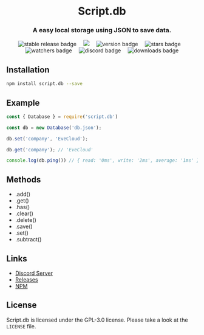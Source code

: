 <div align="center">
    <h1>Script.db</h1>
    <h3>A easy local storage using JSON to save data.</h3>
    <img src="https://img.shields.io/github/v/release/EveCloud/script.db?sort=semver&color=green&label=stable&style=for-the-badge" alt="stable release badge">&emsp;
    <img src="https://img.shields.io/github/v/release/EveCloud/script.db?include_prereleases&sort=semver&label=latest&style=for-the-badge" lt="latest release badge)">&emsp;
        <img src="https://img.shields.io/github/package-json/v/EveCloud/script.db?style=for-the-badge" alt="version badge">&emsp;
    <img src="https://img.shields.io/github/stars/EveCloud/script.db?style=for-the-badge" alt="stars badge">&emsp;
    <img src="https://img.shields.io/github/watchers/EveCloud/script.db?style=for-the-badge" alt="watchers badge">&emsp;
    <img src="https://img.shields.io/discord/801148733902553158?label=Discord&logo=Discord&logoColor=white&style=for-the-badge" alt="discord badge">&emsp;
    <img src="https://img.shields.io/npm/dt/script.db?style=for-the-badge" alt="downloads badge">
    <br>
</div>

## Installation

```bash
npm install script.db --save
```

## Example

```js
const { Database } = require('script.db')

const db = new Database('db.json');

db.set('company', 'EveCloud');

db.get('company'); // 'EveCloud'

console.log(db.ping()) // { read: '0ms', write: '2ms', average: '1ms' }
```

## Methods

- .add()
- .get()
- .has()
- .clear()
- .delete()
- .save()
- .set() 
- .subtract()

## Links
- [Discord Server](https://discord.com/invite/J6mu4ejBZc)
- [Releases](https://github.com/EveCloud/script.db/releases)
- [NPM](https://npmjs.com/script.db)

## License
Script.db is licensed under the GPL-3.0 license. Please take a look at the `LICENSE` file.